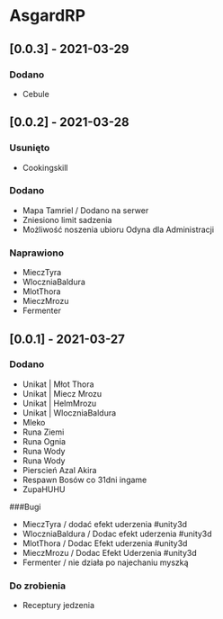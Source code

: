 # AsgardRP

## [0.0.3] - 2021-03-29
### Dodano
- Cebule


## [0.0.2] - 2021-03-28
### Usunięto
- Cookingskill

### Dodano
- Mapa Tamriel / Dodano na serwer
- Zniesiono limit sadzenia 
- Możliwość noszenia ubioru Odyna dla Administracji
### Naprawiono
- MieczTyra
- WloczniaBaldura
- MlotThora
- MieczMrozu
- Fermenter

## [0.0.1] - 2021-03-27
### Dodano
- Unikat | Młot Thora
- Unikat | Miecz Mrozu
- Unikat | HelmMrozu
- Unikat | WloczniaBaldura
- Mleko
- Runa Ziemi
- Runa Ognia
- Runa Wody
- Runa Wody
- Pierscień Azal Akira
- Respawn Bosów co 31dni ingame
- ZupaHUHU

###Bugi

- MieczTyra / dodać efekt uderzenia #unity3d
- WloczniaBaldura / Dodac efekt uderzenia #unity3d
- MlotThora / Dodac Efekt uderzenia #unity3d
- MieczMrozu / Dodac Efekt Uderzenia #unity3d
- Fermenter / nie działa po najechaniu myszką

### Do zrobienia
- Receptury jedzenia
